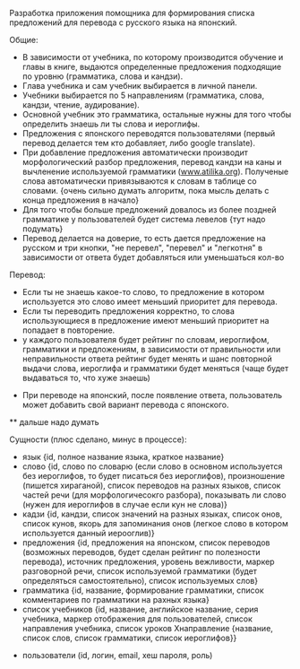 Разработка приложения помощника для формирования списка предложений для перевода с русского языка на японский. 

Общие:
- В зависимости от учебника, по которому производится обучение и главы в книге, выдаются определенные предложения
подходящие по уровню (грамматика, слова и кандзи). 
- Глава учебника и сам учебник выбирается в личной панели. 
- Учебники выбирается по 5 направлениям (грамматика, слова, кандзи, чтение, аудирование).
- Основной учебник это грамматика, остальные нужны для того чтобы определить знаешь ли ты слова и иероглифы.
- Предложения с японского переводятся пользователями (первый перевод делается тем кто добавляет, либо google translate).
- При добавление предложения автоматически производит морфологический разбор предложения, перевод кандзи на каны и 
        вычленение используемой грамматики (www.atilika.org). Полученые слова автоматически привязываются к словам в 
        таблице со словами. {очень сильно думать алгоритм, пока мысль делать с конца предложения в начало}
- Для того чтобы больше предложений довалось из более поздней грамматике у пользователей будет система левелов 
        {тут надо подумать}
- Перевод делается на доверие, то есть дается предложение на русском и три кнопки, "не перевел", "перевел" и "легкотня"
        в зависимости от ответа будет добавляться или уменьшаться кол-во

Перевод:
- Если ты не знаешь какое-то слово, то предложение в котором используется это слово имеет меньший приоритет для перевода.
- Если ты переводить предложения корректно, то слова использующиеся в предложение имеют меньший приоритет на попадает в повторение. 
- у каждого пользователя будет рейтинг по словам, иероглифом, грамматики и предложениям, в зависимости от правильности или 
        неправильности ответа рейтинг будет менять и шанс повторной выдачи слова, иероглифа и грамматики будет меняться
        (чаще будет выдаваться то, что хуже знаешь)
        
* При переводе на японский, после появление ответа, пользователь может добавить свой вариант перевода с японского.

** дальше надо думать

Сущности (плюс сделано, минус в процессе):
+ язык {id, полное название языка, краткое название}
+ слово {id, слово по словарю (если слово в основном используется без иероглифов, то будет писаться без иероглифов),
        произношение (пишется хираганой), список переводов на разных языков, список частей речи (для морфологичесокго разбора),
        показывать ли слово (нужен для иероглифов в случае если кун не слова)}
+ кадзи {id, кандзи, список значений на разных языках, список онов, список кунов, 
        якорь для запоминания онов (легкое слово в котором используется данный иерооглив)}
+ предложения {id, предложения на японском, список переводов (возможных переводов, будет сделан рейтинг по полезности перевода), 
        источник предложения, уровень вежливости, 
        маркер разговорной речи, список используемой грамматики (будет определяться самостоятельно), список используемых слов} 
+ грамматика {id, название, формирование грамматики, список комментариев по грамматики на рахных языка}
+ список учебников {id, название, английское название, серия учебника, маркер отображения для пользователей, список направления учебника,
        список уроков Хнаправление {название, список слов, список грамматики, список иероглифов}}


- пользователи (id, логин, email, хеш пароля, роль)